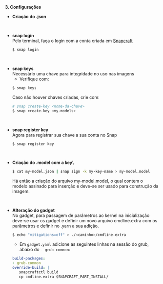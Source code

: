 **3. Configurações**
   * **Criação do .json**
<br/>

   * **snap login**\
      Pelo terminal, faça o login com a conta criada em [Snapcraft](https://snapcraft.io/account)
      ~~~bash
      $ snap login
      ~~~
<br/>

   * **snap keys**\
      Necessário uma chave para integridade no uso nas imagens 
     - Verifique com:
      ~~~bash
      $ snap keys
      ~~~
      Caso não houver chaves criadas, crie com:
      ~~~bash
      # snap create-key <nome-da-chave>
      $ snap create-key <my-models>
      ~~~
<br/>

   * **snap register key**\
      Agora para registrar sua chave a sua conta no Snap
      ~~~bash
      $ snap register key
      ~~~
<br/>

   * **Criação do .model com a key**\
      ~~~bash
      $ cat my-model.json | snap sign -k my-key-name > my-model.model
      ~~~
      Há então a criação do arquivo my-model.model, o qual contem o modelo assinado para inserção  e deve-se ser usado para construção da imagem.
<br/>

   * **Alteração do gadget**\
      No gadget, para passagem de parâmetros ao kernel na inicialização deve-se usar os gadget e definir um novo arquivo cmdline.extra com os parâmetros e definir no .yarn a sua adição.

      ~~~bash
      $ echo "mitigations=off" > ./<caminho>/cmdline.extra
      ~~~
      - Em `gadget.yaml` adicione as seguintes linhas na sessão do grub, abaixo do `- grub-common`:
      ~~~yaml
      build-packages:
      - grub-common
      override-build: |
         snapcraftctl build
         cp cmdline.extra $SNAPCRAFT_PART_INSTALL/
      ~~~